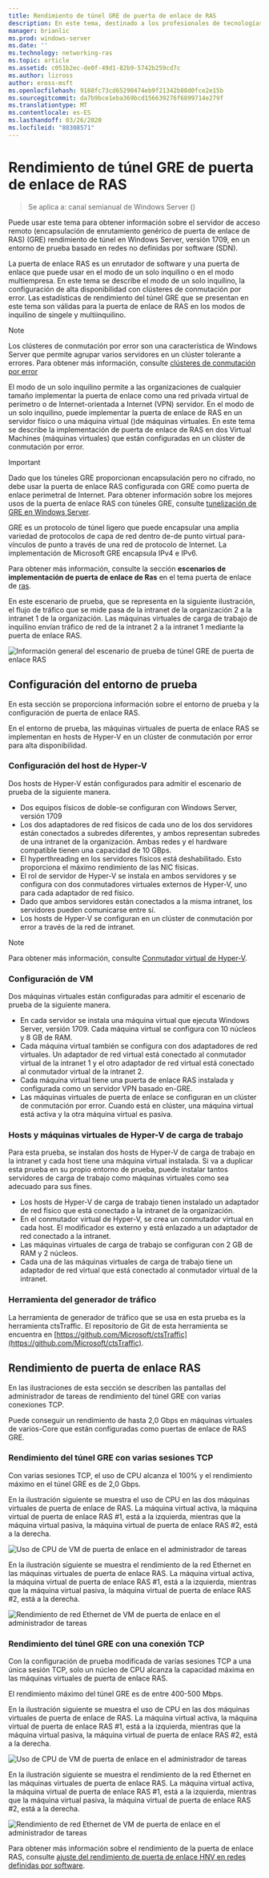 ```yaml
---
title: Rendimiento de túnel GRE de puerta de enlace de RAS
description: En este tema, destinado a los profesionales de tecnologías de la información (TI), se proporciona información de rendimiento sobre los túneles de encapsulación de enrutamiento genérico (GRE) de puerta de enlace RAS.
manager: brianlic
ms.prod: windows-server
ms.date: ''
ms.technology: networking-ras
ms.topic: article
ms.assetid: c051b2ec-de0f-49d1-82b9-5742b259cd7c
ms.author: lizross
author: eross-msft
ms.openlocfilehash: 9188fc73cd65290474eb9f21342b88d0fce2e15b
ms.sourcegitcommit: da7b9bce1eba369bcd156639276f6899714e279f
ms.translationtype: MT
ms.contentlocale: es-ES
ms.lasthandoff: 03/26/2020
ms.locfileid: "80308571"
---
```

# <a name="ras-gateway-gre-tunnel-throughput-and-performance"></a>Rendimiento de túnel GRE de puerta de enlace de RAS

>Se aplica a: canal semianual de Windows Server \(\)

Puede usar este tema para obtener información sobre el servidor de acceso remoto \(encapsulación de enrutamiento genérico de puerta de enlace de RAS\) \(GRE\) rendimiento de túnel en Windows Server, versión 1709, en un entorno de prueba basado en redes no definidas por software \(SDN\).

La puerta de enlace RAS es un enrutador de software y una puerta de enlace que puede usar en el modo de un solo inquilino o en el modo multiempresa. En este tema se describe el modo de un solo inquilino, la configuración de alta disponibilidad con clústeres de conmutación por error. Las estadísticas de rendimiento del túnel GRE que se presentan en este tema son válidas para la puerta de enlace de RAS en los modos de inquilino de singele y multiinquilino.

>[!NOTE]
>Los clústeres de conmutación por error son una característica de Windows Server que permite agrupar varios servidores en un clúster tolerante a errores. Para obtener más información, consulte [clústeres de conmutación por error](../../../failover-clustering/failover-clustering-overview.md)

El modo de un solo inquilino permite a las organizaciones de cualquier tamaño implementar la puerta de enlace como una red privada virtual de perímetro o de Internet\-orientada a Internet \(VPN\) servidor. En el modo de un solo inquilino, puede implementar la puerta de enlace de RAS en un servidor físico o una máquina virtual \(\)de máquinas virtuales. En este tema se describe la implementación de puerta de enlace de RAS en dos Virtual Machines \(máquinas virtuales\) que están configuradas en un clúster de conmutación por error.

>[!IMPORTANT]
>Dado que los túneles GRE proporcionan encapsulación pero no cifrado, no debe usar la puerta de enlace RAS configurada con GRE como puerta de enlace perimetral de Internet. Para obtener información sobre los mejores usos de la puerta de enlace RAS con túneles GRE, consulte [tunelización de GRE en Windows Server](gre-tunneling-windows-server.md).

GRE es un protocolo de túnel ligero que puede encapsular una amplia variedad de protocolos de capa de red dentro de\-de punto virtual para\-vínculos de punto a través de una red de protocolo de Internet. La implementación de Microsoft GRE encapsula IPv4 e IPv6.

Para obtener más información, consulte la sección **escenarios de implementación de puerta de enlace de Ras** en el tema puerta de enlace de [ras](https://docs.microsoft.com/windows-server/remote/remote-access/ras-gateway/ras-gateway#bkmk_deploy). 

En este escenario de prueba, que se representa en la siguiente ilustración, el flujo de tráfico que se mide pasa de la intranet de la organización 2 a la intranet 1 de la organización. Las máquinas virtuales de carga de trabajo de inquilino envían tráfico de red de la intranet 2 a la intranet 1 mediante la puerta de enlace RAS.

![Información general del escenario de prueba de túnel GRE de puerta de enlace RAS](../../media/GRE-Tunnel-Perf/Gre-Infrastructure.jpg)

## <a name="test-environment-configuration"></a>Configuración del entorno de prueba

En esta sección se proporciona información sobre el entorno de prueba y la configuración de puerta de enlace RAS.

En el entorno de prueba, las máquinas virtuales de puerta de enlace RAS se implementan en hosts de Hyper\-V en un clúster de conmutación por error para alta disponibilidad.

### <a name="hyper-v-host-configuration"></a>Configuración del host de Hyper\-V

Dos hosts de Hyper\-V están configurados para admitir el escenario de prueba de la siguiente manera. 

- Dos equipos físicos de doble\-se configuran con Windows Server, versión 1709
- Los dos adaptadores de red físicos de cada uno de los dos servidores están conectados a subredes diferentes, y ambos representan subredes de una intranet de la organización. Ambas redes y el hardware compatible tienen una capacidad de 10 GBps.
- El hyperthreading en los servidores físicos está deshabilitado. Esto proporciona el máximo rendimiento de las NIC físicas.
- El rol de servidor de Hyper\-V se instala en ambos servidores y se configura con dos conmutadores virtuales externos de Hyper\-V, uno para cada adaptador de red físico.
- Dado que ambos servidores están conectados a la misma intranet, los servidores pueden comunicarse entre sí.
- Los hosts de Hyper\-V se configuran en un clúster de conmutación por error a través de la red de intranet. 

>[!NOTE]
>Para obtener más información, consulte [Conmutador virtual de Hyper-V](https://docs.microsoft.com/windows-server/virtualization/hyper-v-virtual-switch/hyper-v-virtual-switch).

### <a name="vm-configuration"></a>Configuración de VM

Dos máquinas virtuales están configuradas para admitir el escenario de prueba de la siguiente manera.

- En cada servidor se instala una máquina virtual que ejecuta Windows Server, versión 1709. Cada máquina virtual se configura con 10 núcleos y 8 GB de RAM.
- Cada máquina virtual también se configura con dos adaptadores de red virtuales. Un adaptador de red virtual está conectado al conmutador virtual de la intranet 1 y el otro adaptador de red virtual está conectado al conmutador virtual de la intranet 2.
- Cada máquina virtual tiene una puerta de enlace RAS instalada y configurada como un servidor VPN basado en\-GRE.
- Las máquinas virtuales de puerta de enlace se configuran en un clúster de conmutación por error. Cuando está en clúster, una máquina virtual está activa y la otra máquina virtual es pasiva.

### <a name="workload-hyper-v-hosts-and-vms"></a>Hosts y máquinas virtuales de Hyper\-V de carga de trabajo

Para esta prueba, se instalan dos hosts de Hyper\-V de carga de trabajo en la intranet y cada host tiene una máquina virtual instalada. Si va a duplicar esta prueba en su propio entorno de prueba, puede instalar tantos servidores de carga de trabajo como máquinas virtuales como sea adecuado para sus fines.

- Los hosts de Hyper\-V de carga de trabajo tienen instalado un adaptador de red físico que está conectado a la intranet de la organización.
- En el conmutador virtual de Hyper\-V, se crea un conmutador virtual en cada host. El modificador es externo y está enlazado a un adaptador de red conectado a la intranet.
- Las máquinas virtuales de carga de trabajo se configuran con 2 GB de RAM y 2 núcleos.
- Cada una de las máquinas virtuales de carga de trabajo tiene un adaptador de red virtual que está conectado al conmutador virtual de la intranet.

### <a name="traffic-generator-tool"></a>Herramienta del generador de tráfico

La herramienta de generador de tráfico que se usa en esta prueba es la herramienta ctsTraffic. El repositorio de Git de esta herramienta se encuentra en [https://github.com/Microsoft/ctsTraffic](https://github.com/Microsoft/ctsTraffic).

## <a name="ras-gateway-performance"></a>Rendimiento de puerta de enlace RAS

En las ilustraciones de esta sección se describen las pantallas del administrador de tareas de rendimiento del túnel GRE con varias conexiones TCP.

Puede conseguir un rendimiento de hasta 2,0 Gbps en máquinas virtuales de varios\-Core que están configuradas como puertas de enlace de RAS GRE.

### <a name="gre-tunnel-performance-with-multiple-tcp-sessions"></a>Rendimiento del túnel GRE con varias sesiones TCP

Con varias sesiones TCP, el uso de CPU alcanza el 100% y el rendimiento máximo en el túnel GRE es de 2,0 Gbps.

En la ilustración siguiente se muestra el uso de CPU en las dos máquinas virtuales de puerta de enlace de RAS. La máquina virtual activa, la máquina virtual de puerta de enlace RAS #1, está a la izquierda, mientras que la máquina virtual pasiva, la máquina virtual de puerta de enlace RAS #2, está a la derecha.

![Uso de CPU de VM de puerta de enlace en el administrador de tareas](../../media/GRE-Tunnel-Perf/Gre-Tunnel-01.jpg)

En la ilustración siguiente se muestra el rendimiento de la red Ethernet en las máquinas virtuales de puerta de enlace RAS. La máquina virtual activa, la máquina virtual de puerta de enlace RAS #1, está a la izquierda, mientras que la máquina virtual pasiva, la máquina virtual de puerta de enlace RAS #2, está a la derecha.

![Rendimiento de red Ethernet de VM de puerta de enlace en el administrador de tareas](../../media/GRE-Tunnel-Perf/Gre-Tunnel-02.jpg)


### <a name="gre-tunnel-performance-with-one-tcp-connection"></a>Rendimiento del túnel GRE con una conexión TCP

Con la configuración de prueba modificada de varias sesiones TCP a una única sesión TCP, solo un núcleo de CPU alcanza la capacidad máxima en las máquinas virtuales de puerta de enlace RAS.

El rendimiento máximo del túnel GRE es de entre 400-500 Mbps.

En la ilustración siguiente se muestra el uso de CPU en las dos máquinas virtuales de puerta de enlace de RAS. La máquina virtual activa, la máquina virtual de puerta de enlace RAS #1, está a la izquierda, mientras que la máquina virtual pasiva, la máquina virtual de puerta de enlace RAS #2, está a la derecha.

![Uso de CPU de VM de puerta de enlace en el administrador de tareas](../../media/GRE-Tunnel-Perf/Gre-Tunnel-03.jpg)


En la ilustración siguiente se muestra el rendimiento de la red Ethernet en las máquinas virtuales de puerta de enlace RAS. La máquina virtual activa, la máquina virtual de puerta de enlace RAS #1, está a la izquierda, mientras que la máquina virtual pasiva, la máquina virtual de puerta de enlace RAS #2, está a la derecha.

![Rendimiento de red Ethernet de VM de puerta de enlace en el administrador de tareas](../../media/GRE-Tunnel-Perf/Gre-Tunnel-04.jpg)

Para obtener más información sobre el rendimiento de la puerta de enlace RAS, consulte [ajuste del rendimiento de puerta de enlace HNV en redes definidas por software](https://docs.microsoft.com/windows-server/administration/performance-tuning/subsystem/software-defined-networking/hnv-gateway-performance).